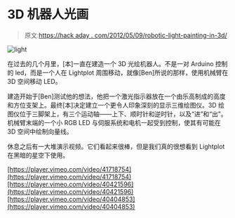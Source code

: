 # 3D 机器人光画

> 原文:[https://hack aday . com/2012/05/09/robotic-light-painting-in-3d/](https://hackaday.com/2012/05/09/robotic-light-painting-in-3d/)

![](../Images/41488679198f709d5884bf89fc7426d4.png "light")

在过去的几个月里，[本]一直在建造一个 3D 光绘机器人。不是一对 Arduino 控制的 led，而是一个人在 Lightplot 周围移动，就像[Ben]所说的那样，使用机械臂在 3D 空间移动 LED。

建造开始于[Ben]测试他的想法，他把一个激光指示器放在一个由乐高制成的高度和方位支架上。最终[本]决定建立一个更令人印象深刻的显示三维绘图仪。3D 绘图仪位于三脚架上，有三个运动轴——上下、顺时针和逆时针，以及“进”和“出”。机械臂末端的一个小 RGB LED 与伺服系统和电机一起受到控制，使其有可能在 3D 空间中绘制向量线。

休息之后有一大堆演示视频。它们看起来很棒，但是我们真的很想看到 Lightplot 在黑暗的星空下使用。

[https://player.vimeo.com/video/41718754](https://player.vimeo.com/video/41718754)[https://player.vimeo.com/video/40421596](https://player.vimeo.com/video/40421596)[https://player.vimeo.com/video/40404853](https://player.vimeo.com/video/40404853)